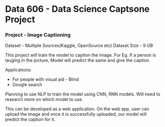 # Data 606 - Data Science Captsone Project 

### Project - Image Captioning

Dataset - Multiple Sources(Kaggle, OpenSource etc) 
Dataset Size - 9 GB

This project will train the model to caption the image. For Eg. If a person is lauging in the picture, Model will predict the same and give the caption. 

Applications:
- For people with visual aid - Blind
- Google search

Planning to use NLP to train the model using CNN, RNN models. Will need to research more on which model to use.

This can be developed as a web application. On the web app, user can upload the image and once it is successfully uploaded, our model will predict the caption for it.
